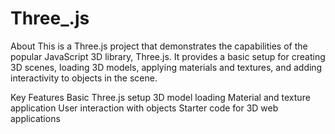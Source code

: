 # Three_.js

About
This is a Three.js project that demonstrates the capabilities of the popular JavaScript 3D library, Three.js. It provides a basic setup for creating 3D scenes, loading 3D models, applying materials and textures, and adding interactivity to objects in the scene.

Key Features
Basic Three.js setup
3D model loading
Material and texture application
User interaction with objects
Starter code for 3D web applications
